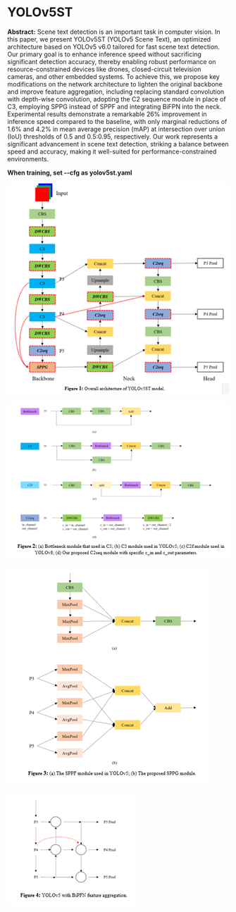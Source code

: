 # YOLOv5ST

__Abstract:__ Scene text detection is an important task in computer vision. In this paper, we present YOLOv5ST (YOLOv5 Scene Text), an optimized architecture based on YOLOv5 v6.0 tailored for fast scene text detection. Our primary goal is to enhance inference speed without sacrificing significant detection accuracy, thereby enabling robust performance on resource-constrained devices like drones, closed-circuit television cameras, and other embedded systems. To achieve this, we propose key modifications on the network architecture to lighten the original backbone and improve feature aggregation, including replacing standard convolution with depth-wise convolution, adopting the C2 sequence module in place of C3, employing SPPG instead of SPPF and integrating BiFPN into the neck. Experimental results demonstrate a remarkable 26% improvement in inference speed compared to the baseline, with only marginal reductions of 1.6% and 4.2% in mean average precision (mAP) at intersection over union (IoU) thresholds of 0.5 and 0.5:0.95, respectively. Our work represents a significant advancement in scene text detection, striking a balance between speed and accuracy, making it well-suited for performance-constrained environments.

__When training, set --cfg as yolov5st.yaml__

![Fig1](./public/Fig1.png)

![Fig2](./public/Fig2.png)

![Fig3](./public/Fig3.png)

![Fig4](./public/Fig4.png)